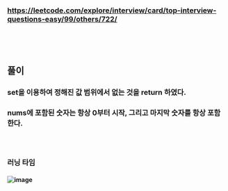 ### https://leetcode.com/explore/interview/card/top-interview-questions-easy/99/others/722/
### <br/><br/>

## 풀이
### set을 이용하여 정해진 값 범위에서 없는 것을 return 하였다.
### nums에 포함된 숫자는 항상 0부터 시작, 그리고 마지막 숫자를 항상 포함한다.
### <br/>

### 러닝 타임
#### ![image](https://github.com/user-attachments/assets/7769992a-2b10-4640-b0ce-84c3599a612e)
